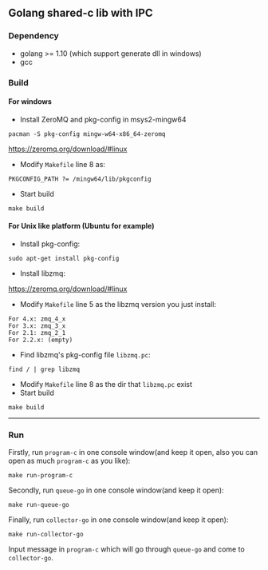 ## Golang shared-c lib with IPC

### Dependency
- golang >= 1.10 (which support generate dll in windows)
- gcc

### Build

#### For windows

- Install ZeroMQ and pkg-config in msys2-mingw64
```
pacman -S pkg-config mingw-w64-x86_64-zeromq
```

https://zeromq.org/download/#linux

- Modify `Makefile` line 8 as:
```shell script
PKGCONFIG_PATH ?= /mingw64/lib/pkgconfig
```

- Start build
```shell script
make build
```

#### For Unix like platform (Ubuntu for example)

- Install pkg-config:
```shell script
sudo apt-get install pkg-config
```

- Install libzmq:

https://zeromq.org/download/#linux


- Modify `Makefile` line 5 as the libzmq version you just install:
```
For 4.x: zmq_4_x
For 3.x: zmq_3_x
For 2.1: zmq_2_1
For 2.2.x: (empty)
```

- Find libzmq's pkg-config file `libzmq.pc`:
```shell script
find / | grep libzmq
```

- Modify `Makefile` line 8 as the dir that `libzmq.pc` exist
- Start build
```shell script
make build
```
----
### Run
Firstly, run `program-c` in one console window(and keep it open, also you can open as much `program-c` as you like):
```shell script
make run-program-c
```

Secondly, run `queue-go` in one console window(and keep it open):
```shell script
make run-queue-go
```

Finally, run `collector-go` in one console window(and keep it open):
```shell script
make run-collector-go
```

Input message in `program-c` which will go through `queue-go` and come to `collector-go`.

